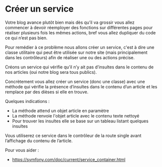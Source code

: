 # Créer un service

Votre blog avance plutôt bien mais dès qu’il va grossir vous allez commencer à devoir réemployer des fonctions sur différentes pages pour réaliser plusieurs fois les mêmes actions, bref vous allez dupliquer du code ce qui n’est pas bien.

Pour remédier à ce problème nous allons créer un service, c'est à dire une classe utilitaire qui peut être utilisée sur notre site (mais principalement dans les contrôleurs) afin de réaliser une ou des actions précise.

Créons un service qui vérifie qu’il n’y ait pas d’insultes dans le contenu de nos articles (oui notre blog sera tous publics).

Concrètement vous allez créer un service (donc une classe) avec une méthode qui vérifie la présence d’insultes dans le contenu d’un article et les remplace par des dièses si elle en trouve.

Quelques indications :
- La méthode attend un objet article en paramètre
- La méthode renvoie l'objet article avec le contenu texte nettoyé
- Pour trouver les insultes elle se base sur un tableau listant quelques insultes

Vous utiliserez ce service dans le contrôleur de la route single avant l’affichage du contenu de l’article.

Pour vous aider :
- https://symfony.com/doc/current/service_container.html
